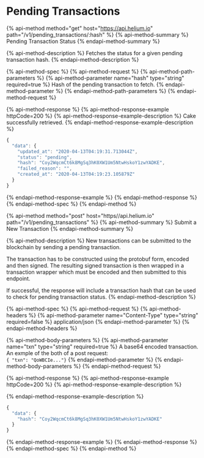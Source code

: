 # Pending Transactions

{% api-method method="get" host="https://api.helium.io" path="/v1/pending\_transactions/:hash" %}
{% api-method-summary %}
Pending Transaction Status
{% endapi-method-summary %}

{% api-method-description %}
Fetches the status for a given pending transaction hash.
{% endapi-method-description %}

{% api-method-spec %}
{% api-method-request %}
{% api-method-path-parameters %}
{% api-method-parameter name="hash" type="string" required=true %}
Hash of the pending transaction to fetch. 
{% endapi-method-parameter %}
{% endapi-method-path-parameters %}
{% endapi-method-request %}

{% api-method-response %}
{% api-method-response-example httpCode=200 %}
{% api-method-response-example-description %}
Cake successfully retrieved.
{% endapi-method-response-example-description %}

```javascript
{
  "data": {
    "updated_at": "2020-04-13T04:19:31.713044Z",
    "status": "pending",
    "hash": "Coy2WqcmCt6k8MgSq3hK0XW1Um5NtwHskoY1zwYADKE",
    "failed_reason": "",
    "created_at": "2020-04-13T04:19:23.105879Z"
  }
}
```
{% endapi-method-response-example %}
{% endapi-method-response %}
{% endapi-method-spec %}
{% endapi-method %}

{% api-method method="post" host="https//api.helium.io" path="/v1/pending\_transactions" %}
{% api-method-summary %}
Submit a New Transaction
{% endapi-method-summary %}

{% api-method-description %}
New transactions can be submitted to the blockchain by sending a pending transaction.  
  
The transaction has to be constructed using the protobuf form, encoded and then signed. The resulting signed transaction is then wrapped in a transaction wrapper which must be encoded and then submitted to this endpoint.  
  
If successful, the response will include a transaction hash that can be used to check for pending transaction status.
{% endapi-method-description %}

{% api-method-spec %}
{% api-method-request %}
{% api-method-headers %}
{% api-method-parameter name="Content-Type" type="string" required=false %}
application/json
{% endapi-method-parameter %}
{% endapi-method-headers %}

{% api-method-body-parameters %}
{% api-method-parameter name="txn" type="string" required=true %}
A base64 encoded transaction. An exmple of the both of a post  request:   
`{ "txn": "QoWBCIe..."}`
{% endapi-method-parameter %}
{% endapi-method-body-parameters %}
{% endapi-method-request %}

{% api-method-response %}
{% api-method-response-example httpCode=200 %}
{% api-method-response-example-description %}

{% endapi-method-response-example-description %}

```javascript
{
  "data": {
    "hash": "Coy2WqcmCt6k8MgSq3hK0XW1Um5NtwHskoY1zwYADKE"
  }
}
```
{% endapi-method-response-example %}
{% endapi-method-response %}
{% endapi-method-spec %}
{% endapi-method %}



